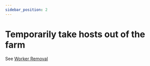 ```yaml
---
sidebar_position: 2
---
```


# Temporarily take hosts out of the farm

See [Worker Removal](/administrators-guide/managing-qube/common-worker-actions/Worker+Removal)

